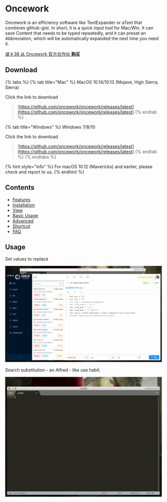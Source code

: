 # Oncework

Oncework is an efficiency software like TextExpander or aText that combines github-gist. In short, it is a quick input tool for Mac/Win. It can save Content that needs to be typed repeatedly, and it can preset an Abbreviation, which will be automatically expanded the next time you need it.  
  
[或￥38 从 Oncework 官方合作伙](http://t.cn/EUl64FS)[ **购买**](http://t.cn/EUl64FS)

## **Download**

{% tabs %}
{% tab title="Mac" %}
MacOS 10.14/10.13  \(Mojave, High Sierra, Sierra\)

Click the link to download

> [https://github.com/oncework/oncework/releases/latest](https://github.com/oncework/oncework/releases/latest)
{% endtab %}

{% tab title="Windows" %}
Windows 7/8/10

Click the link to download

> [https://github.com/oncework/oncework/releases/latest](https://github.com/oncework/oncework/releases/latest)
{% endtab %}
{% endtabs %}

{% hint style="info" %}
 For macOS 10.12 \(Mavericks\) and earlier, please check and report to us.
{% endhint %}

## Contents

* [Features](features.md)
* [Installation](installation.md)
* [View](view.md)
* [Basic Usage](basic-usage.md)
* [Advanced](advanced.md)
* [Shortcut](shortcut.md)
* [FAQ](faq.md)

## Usage

Set values to replace

![Set values to replace](.gitbook/assets/snippet-example.gif)

  
Search substitution - an Alfred - like use habit.

![](.gitbook/assets/window-alfred.gif)







